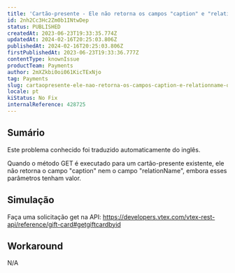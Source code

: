 ```yaml
---
title: 'Cartão-presente - Ele não retorna os campos "caption" e "relationName" quando fazemos uma solicitação get.'
id: 2nh2Cc3Hc2Zm0b1INtwDep
status: PUBLISHED
createdAt: 2023-06-23T19:33:35.774Z
updatedAt: 2024-02-16T20:25:03.806Z
publishedAt: 2024-02-16T20:25:03.806Z
firstPublishedAt: 2023-06-23T19:33:36.777Z
contentType: knownIssue
productTeam: Payments
author: 2mXZkbi0oi061KicTExNjo
tag: Payments
slug: cartaopresente-ele-nao-retorna-os-campos-caption-e-relationname-quando-fazemos-uma-solicitacao-get
locale: pt
kiStatus: No Fix
internalReference: 428725
---
```


## Sumário

<div class="alert alert-info">
  <p>Este problema conhecido foi traduzido automaticamente do inglês.</p>
</div>


Quando o método GET é executado para um cartão-presente existente, ele não retorna o campo "caption" nem o campo "relationName", embora esses parâmetros tenham valor.

## Simulação


Faça uma solicitação get na API: https://developers.vtex.com/vtex-rest-api/reference/gift-card#getgiftcardbyid



## Workaround


N/A





